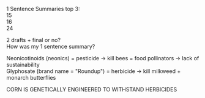 1 Sentence Summaries top 3:  
15  
16  
24

2 drafts + final or no?  
How was my 1 sentence summary?

Neonicotinoids (neonics) = pesticide -> kill bees = food pollinators -> lack of sustainability  
Glyphosate (brand name = "Roundup") = herbicide -> kill milkweed + monarch butterflies
 
CORN IS GENETICALLY ENGINEERED TO WITHSTAND HERBICIDES